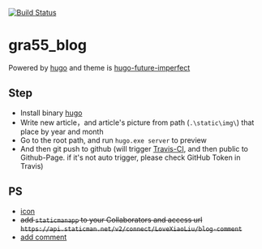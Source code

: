 [![Build Status](https://www.travis-ci.org/LoveXiaoLiu/gra55_blog.svg?branch=master)](https://www.travis-ci.org/LoveXiaoLiu/gra55_blog)
# gra55_blog
Powered by [hugo](https://gohugo.io/commands/hugo/) and theme is [hugo-future-imperfect](https://github.com/jpescador/hugo-future-imperfect)

## Step
+ Install binary [hugo](https://github.com/gohugoio/hugo/releases)
+ Write new article，and article's picture from path (`.\static\img\`) that place by year and month
+ Go to the root path, and run `hugo.exe server` to preview
+ And then git push to github (will trigger [Travis-CI](https://www.travis-ci.org/), and then public to Github-Page. if it's not auto trigger, please check GitHub Token in Travis)

## PS
+ [icon](http://www.fontawesome.com.cn/)
+ ~~add `staticmanapp` to your Collaborators and access url `https://api.staticman.net/v2/connect/LoveXiaoLiu/blog-comment`~~
+ [add comment](https://www.yangliu.date//blog/2019/blog/hugo_plus_staticman/)